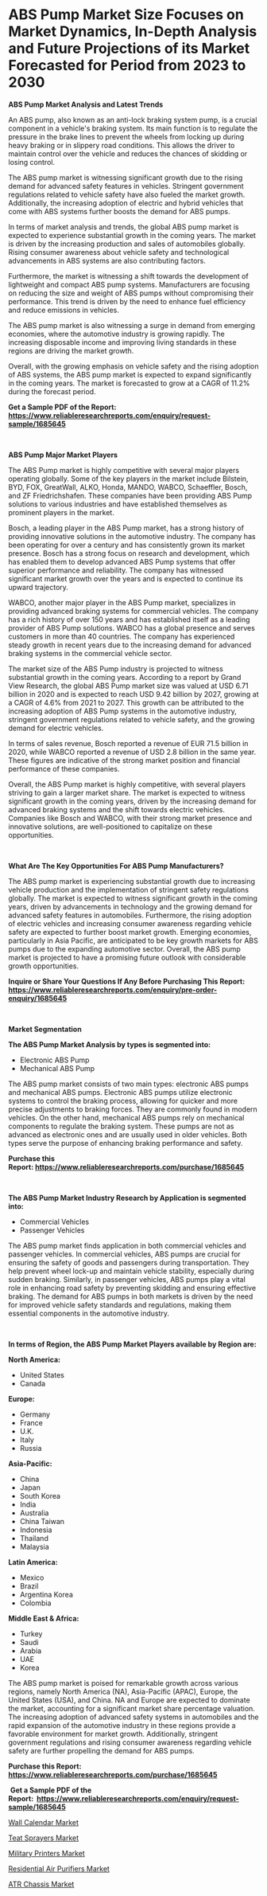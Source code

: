 <p><h1>ABS Pump Market Size Focuses on Market Dynamics, In-Depth Analysis and Future Projections of its Market Forecasted for Period from 2023 to 2030</h1></p><p><strong>ABS Pump Market Analysis and Latest Trends</strong></p>
<p><p>An ABS pump, also known as an anti-lock braking system pump, is a crucial component in a vehicle's braking system. Its main function is to regulate the pressure in the brake lines to prevent the wheels from locking up during heavy braking or in slippery road conditions. This allows the driver to maintain control over the vehicle and reduces the chances of skidding or losing control.</p><p>The ABS pump market is witnessing significant growth due to the rising demand for advanced safety features in vehicles. Stringent government regulations related to vehicle safety have also fueled the market growth. Additionally, the increasing adoption of electric and hybrid vehicles that come with ABS systems further boosts the demand for ABS pumps.</p><p>In terms of market analysis and trends, the global ABS pump market is expected to experience substantial growth in the coming years. The market is driven by the increasing production and sales of automobiles globally. Rising consumer awareness about vehicle safety and technological advancements in ABS systems are also contributing factors.</p><p>Furthermore, the market is witnessing a shift towards the development of lightweight and compact ABS pump systems. Manufacturers are focusing on reducing the size and weight of ABS pumps without compromising their performance. This trend is driven by the need to enhance fuel efficiency and reduce emissions in vehicles.</p><p>The ABS pump market is also witnessing a surge in demand from emerging economies, where the automotive industry is growing rapidly. The increasing disposable income and improving living standards in these regions are driving the market growth.</p><p>Overall, with the growing emphasis on vehicle safety and the rising adoption of ABS systems, the ABS pump market is expected to expand significantly in the coming years. The market is forecasted to grow at a CAGR of 11.2% during the forecast period.</p></p>
<p><strong>Get a Sample PDF of the Report:&nbsp; <a href="https://www.reliableresearchreports.com/enquiry/request-sample/1685645">https://www.reliableresearchreports.com/enquiry/request-sample/1685645</a></strong></p>
<p>&nbsp;</p>
<p><strong>ABS Pump Major Market Players</strong></p>
<p><p>The ABS Pump market is highly competitive with several major players operating globally. Some of the key players in the market include Bilstein, BYD, FOX, GreatWall, ALKO, Honda, MANDO, WABCO, Schaeffler, Bosch, and ZF Friedrichshafen. These companies have been providing ABS Pump solutions to various industries and have established themselves as prominent players in the market.</p><p>Bosch, a leading player in the ABS Pump market, has a strong history of providing innovative solutions in the automotive industry. The company has been operating for over a century and has consistently grown its market presence. Bosch has a strong focus on research and development, which has enabled them to develop advanced ABS Pump systems that offer superior performance and reliability. The company has witnessed significant market growth over the years and is expected to continue its upward trajectory.</p><p>WABCO, another major player in the ABS Pump market, specializes in providing advanced braking systems for commercial vehicles. The company has a rich history of over 150 years and has established itself as a leading provider of ABS Pump solutions. WABCO has a global presence and serves customers in more than 40 countries. The company has experienced steady growth in recent years due to the increasing demand for advanced braking systems in the commercial vehicle sector.</p><p>The market size of the ABS Pump industry is projected to witness substantial growth in the coming years. According to a report by Grand View Research, the global ABS Pump market size was valued at USD 6.71 billion in 2020 and is expected to reach USD 9.42 billion by 2027, growing at a CAGR of 4.6% from 2021 to 2027. This growth can be attributed to the increasing adoption of ABS Pump systems in the automotive industry, stringent government regulations related to vehicle safety, and the growing demand for electric vehicles.</p><p>In terms of sales revenue, Bosch reported a revenue of EUR 71.5 billion in 2020, while WABCO reported a revenue of USD 2.8 billion in the same year. These figures are indicative of the strong market position and financial performance of these companies.</p><p>Overall, the ABS Pump market is highly competitive, with several players striving to gain a larger market share. The market is expected to witness significant growth in the coming years, driven by the increasing demand for advanced braking systems and the shift towards electric vehicles. Companies like Bosch and WABCO, with their strong market presence and innovative solutions, are well-positioned to capitalize on these opportunities.</p></p>
<p>&nbsp;</p>
<p><strong>What Are The Key Opportunities For ABS Pump Manufacturers?</strong></p>
<p><p>The ABS pump market is experiencing substantial growth due to increasing vehicle production and the implementation of stringent safety regulations globally. The market is expected to witness significant growth in the coming years, driven by advancements in technology and the growing demand for advanced safety features in automobiles. Furthermore, the rising adoption of electric vehicles and increasing consumer awareness regarding vehicle safety are expected to further boost market growth. Emerging economies, particularly in Asia Pacific, are anticipated to be key growth markets for ABS pumps due to the expanding automotive sector. Overall, the ABS pump market is projected to have a promising future outlook with considerable growth opportunities.</p></p>
<p><strong>Inquire or Share Your Questions If Any Before Purchasing This Report: <a href="https://www.reliableresearchreports.com/enquiry/pre-order-enquiry/1685645">https://www.reliableresearchreports.com/enquiry/pre-order-enquiry/1685645</a></strong></p>
<p>&nbsp;</p>
<p><strong>Market Segmentation</strong></p>
<p><strong>The ABS Pump Market Analysis by types is segmented into:</strong></p>
<p><ul><li>Electronic ABS Pump</li><li>Mechanical ABS Pump</li></ul></p>
<p><p>The ABS pump market consists of two main types: electronic ABS pumps and mechanical ABS pumps. Electronic ABS pumps utilize electronic systems to control the braking process, allowing for quicker and more precise adjustments to braking forces. They are commonly found in modern vehicles. On the other hand, mechanical ABS pumps rely on mechanical components to regulate the braking system. These pumps are not as advanced as electronic ones and are usually used in older vehicles. Both types serve the purpose of enhancing braking performance and safety.</p></p>
<p><strong>Purchase this Report:&nbsp;<a href="https://www.reliableresearchreports.com/purchase/1685645">https://www.reliableresearchreports.com/purchase/1685645</a></strong></p>
<p>&nbsp;</p>
<p><strong>The ABS Pump Market Industry Research by Application is segmented into:</strong></p>
<p><ul><li>Commercial Vehicles</li><li>Passenger Vehicles</li></ul></p>
<p><p>The ABS pump market finds application in both commercial vehicles and passenger vehicles. In commercial vehicles, ABS pumps are crucial for ensuring the safety of goods and passengers during transportation. They help prevent wheel lock-up and maintain vehicle stability, especially during sudden braking. Similarly, in passenger vehicles, ABS pumps play a vital role in enhancing road safety by preventing skidding and ensuring effective braking. The demand for ABS pumps in both markets is driven by the need for improved vehicle safety standards and regulations, making them essential components in the automotive industry.</p></p>
<p>&nbsp;</p>
<p><strong>In terms of Region, the ABS Pump Market Players available by Region are:</strong></p>
<p>
    <p> <strong> North America: </strong>
        <ul>
            <li>United States</li>
            <li>Canada</li>
        </ul>
        </p> 
    <p> <strong> Europe: </strong>
        <ul>
            <li>Germany</li>
            <li>France</li>
            <li>U.K.</li>
            <li>Italy</li>
            <li>Russia</li>
        </ul>
        </p> 
    <p> <strong> Asia-Pacific: </strong>
        <ul>
            <li>China</li>
            <li>Japan</li>
            <li>South Korea</li>
            <li>India</li>
            <li>Australia</li>
            <li>China Taiwan</li>
            <li>Indonesia</li>
            <li>Thailand</li>
            <li>Malaysia</li>
        </ul>
        </p> 
    <p> <strong> Latin America: </strong>
        <ul>
            <li>Mexico</li>
            <li>Brazil</li>
            <li>Argentina Korea</li>
            <li>Colombia</li>
        </ul>
        </p> 
    <p> <strong> Middle East & Africa: </strong>
        <ul>
            <li>Turkey</li>
            <li>Saudi</li>
            <li>Arabia</li>
            <li>UAE</li>
            <li>Korea</li>
        </ul>
    </p>
    </p>
<p><p>The ABS pump market is poised for remarkable growth across various regions, namely North America (NA), Asia-Pacific (APAC), Europe, the United States (USA), and China. NA and Europe are expected to dominate the market, accounting for a significant market share percentage valuation. The increasing adoption of advanced safety systems in automobiles and the rapid expansion of the automotive industry in these regions provide a favorable environment for market growth. Additionally, stringent government regulations and rising consumer awareness regarding vehicle safety are further propelling the demand for ABS pumps.</p></p>
<p><strong>Purchase this Report: <a href="https://www.reliableresearchreports.com/purchase/1685645">https://www.reliableresearchreports.com/purchase/1685645</a></strong></p>
<p>&nbsp;<strong>Get a Sample PDF of the Report:&nbsp;&nbsp;<a href="https://www.reliableresearchreports.com/enquiry/request-sample/1685645">https://www.reliableresearchreports.com/enquiry/request-sample/1685645</a></strong></p>
<p><strong></strong></p>
<p><p><a href="https://medium.com/@giannicrona/wall-calendar-market-competitive-analysis-market-trends-and-forecast-to-2030-142d62577d30">Wall Calendar Market</a></p><p><a href="https://www.linkedin.com/pulse/teat-sprayers-market-size-share-global-analysis-report-dgcpe/">Teat Sprayers Market</a></p><p><a href="https://www.linkedin.com/pulse/military-printers-market-insights-players-forecast-till-w0cre/">Military Printers Market</a></p><p><a href="https://medium.com/@rossiezieme2023/residential-air-purifiers-market-the-key-to-successful-business-strategy-forecast-till-2030-dc80593616fe">Residential Air Purifiers Market</a></p><p><a href="https://www.linkedin.com/pulse/decoding-atr-chassis-market-deep-dive-latest-trends-segmentation-uw4ce/">ATR Chassis Market</a></p></p>